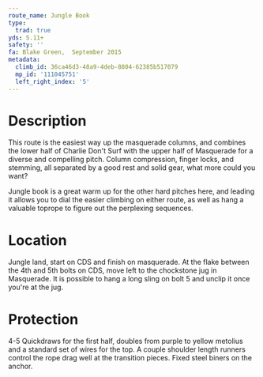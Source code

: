 ```yaml
---
route_name: Jungle Book
type:
  trad: true
yds: 5.11+
safety: ''
fa: Blake Green,  September 2015
metadata:
  climb_id: 36ca46d3-48a9-4deb-8804-62385b517079
  mp_id: '111045751'
  left_right_index: '5'
---
```

# Description
This route is the easiest way up the masquerade columns, and combines the lower half of Charlie Don't Surf with the upper half of Masquerade for a diverse and compelling pitch. Column compression, finger locks, and stemming, all separated by a good rest and solid gear, what more could you want?

Jungle book is a great warm up for the other hard pitches here, and leading it allows you to dial the easier climbing on either route, as well as hang a valuable toprope to figure out the perplexing sequences.

# Location
Jungle land, start on CDS and finish on masquerade. At the flake between the 4th and 5th bolts on CDS, move left to the chockstone jug in Masquerade. It is possible to hang a long sling on bolt 5 and unclip it once you're at the jug.

# Protection
4-5 Quickdraws for the first half, doubles from purple to yellow metolius and a standard set of wires for the top. A couple shoulder length runners control the rope drag well at the transition pieces. Fixed steel biners on the anchor.
